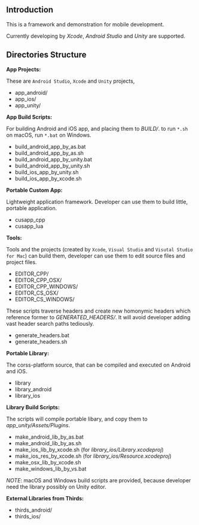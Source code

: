 ## Introduction

This is a framework and demonstration for mobile development.

Currently developing by
*Xcode*, *Android Studio* and *Unity* are supported.

## Directories Structure

**App Projects:**

These are `Android Studio`, `Xcode` and `Unity` projects,

* app_android/
* app_ios/
* app_unity/

**App Build Scripts:**

For building Android and iOS app, and placing them to *BUILD/*.
to run `*.sh` on macOS, run `*.bat` on Windows.

* build_android_app_by_as.bat
* build_android_app_by_as.sh
* build_android_app_by_unity.bat
* build_android_app_by_unity.sh
* build_ios_app_by_unity.sh
* build_ios_app_by_xcode.sh

**Portable Custom App:**

Lightweight application framework.
Developer can use them to build little, portable application.

* cusapp_cpp
* cusapp_lua

**Tools:**

Tools and the projects
(created by `Xcode`, `Visual Studio` and `Visutal Studio for Mac`)
can build them,
developer can use them to edit source files and project files.

* EDITOR_CPP/
* EDITOR_CPP_OSX/
* EDITOR_CPP_WINDOWS/
* EDITOR_CS_OSX/
* EDITOR_CS_WINDOWS/

These scripts traverse headers and create new homonymic headers
which reference former to *GENERATED_HEADERS/*.
It will avoid developer adding vast header search paths tediously.

* generate_headers.bat
* generate_headers.sh

**Portable Library:**

The corss-platform source,
that can be compiled and executed on Android and iOS.

* library
* library_android
* library_ios

**Library Build Scripts:**

The scripts will compile portable libary,
and copy them to *app_unity/Assets/Plugins*.

* make_android_lib_by_as.bat
* make_android_lib_by_as.sh
* make_ios_lib_by_xcode.sh (for *library_ios/Library.xcodeproj*)
* make_ios_res_by_xcode.sh (for *library_ios/Resource.xcodeproj*)
* make_osx_lib_by_xcode.sh
* make_windows_lib_by_vs.bat

*NOTE*: macOS and Windows build scripts are provided,
because developer need the library possibly on Unity editor.

**External Libraries from Thirds:**

* thirds_android/
* thirds_ios/
